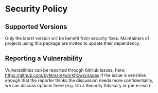 # Security Policy

## Supported Versions

Only the latest version will be benefit from security fixes. Maintainers of projects using this package are invited to update their dependency.

## Reporting a Vulnerability

Vulnerabilities can be reported through GitHub issues, here: https://github.com/bytemare/workflows/issues
If the issue is sensitive enough that the reporter thinks the discussion needs more confidentiality, we can discuss options there (e.g. On a Security Advisory or per e-mail).
